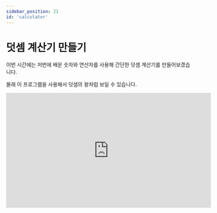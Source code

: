 ```yaml
---
sidebar_position: 21
id: 'calculator'
---
```


# 덧셈 계산기 만들기

이번 시간에는 저번에 배운 숫자와 연산자를 사용해 간단한 덧셈 계산기를 만들어보겠습니다.

몰래 이 프로그램을 사용해서 덧셈의 왕처럼 보일 수 있습니다.

<iframe width="560" height="315" src="https://www.youtube.com/embed/-CRGv2pHTjs" title="YouTube video player" frameBorder="0" allow="accelerometer; autoplay; clipboard-write; encrypted-media; gyroscope; picture-in-picture" />

## 코드 설명

어떻게 사칙연산 계산기를 만들지 알아보겠습니다.

1. 먼저, 사용자의 입력을 받아 2 변수 안에 그 숫자를 넣겠습니다.
2. 아직 그 입력은 문자이기 때문에 먼저 숫자로 바꿀 것입니다 `float()`.
3. 더하여 출력하겠습니다.

참고로 저희는 소수를 더하는 계산기이기 때문에 `int()`를 사용하지 않겠습니다.

## 계산기 만들기

두 숫자 안에 입력을 받겠습니다.

```py
num1 = input("숫자1: ")
num2 = input("숫자2: ")
```

`float()` 메서드를 사용해서 소수로 전환하고 더하겠습니다.

```py
addnum = float(num1) + float(num2)
```

그리고 `addnum`을 출력하겠습니다.

```py
print(addnum)
```

<iframe title="Python Playground" src="https://trinket.io/embed/python3/2a317b1dba" height="400" />
